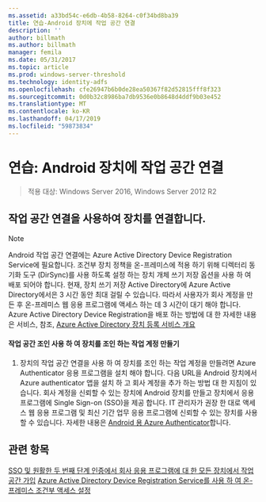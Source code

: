 ```yaml
---
ms.assetid: a33bd54c-e6db-4b58-8264-c0f34bd8ba39
title: 연습-Android 장치에 작업 공간 연결
description: ''
author: billmath
ms.author: billmath
manager: femila
ms.date: 05/31/2017
ms.topic: article
ms.prod: windows-server-threshold
ms.technology: identity-adfs
ms.openlocfilehash: cfe26947b6b0de28ea50367f82d52815fff8f323
ms.sourcegitcommit: 0d0b32c8986ba7db9536e0b8648d4ddf9b03e452
ms.translationtype: MT
ms.contentlocale: ko-KR
ms.lasthandoff: 04/17/2019
ms.locfileid: "59873834"
---
```

# <a name="walkthrough-workplace-join-to-an-android-device"></a>연습: Android 장치에 작업 공간 연결

>적용 대상: Windows Server 2016, Windows Server 2012 R2


## <a name="join-your-device-with-workplace-join"></a>작업 공간 연결을 사용하여 장치를 연결합니다.

> [!NOTE]
> Android 작업 공간 연결에는 Azure Active Directory Device Registration Service에 필요합니다. 조건부 장치 정책을 온-프레미스에 적용 하기 위해 디렉터리 동기화 도구 (DirSync)를 사용 하도록 설정 하는 장치 개체 쓰기 저장 옵션을 사용 하 여 배포 되어야 합니다. 현재, 장치 쓰기 저장 Active Directory에 Azure Active Directory에서은 3 시간 동안 최대 걸릴 수 있습니다. 따라서 사용자가 회사 계정을 만든 후 온-프레미스 웹 응용 프로그램에 액세스 하는 데 3 시간이 대기 해야 합니다. Azure Active Directory Device Registration을 배포 하는 방법에 대 한 자세한 내용은 서비스, 참조, [Azure Active Directory 장치 등록 서비스 개요](https://msdn.microsoft.com/library/azure/dn788908.aspx)

#### <a name="create-a-work-account-that-joins-your-device-with-workplace-join"></a>작업 공간 조인 사용 하 여 장치를 조인 하는 작업 계정 만들기

1.  장치의 작업 공간 연결을 사용 하 여 장치를 조인 하는 작업 계정을 만들려면 Azure Authenticator 응용 프로그램을 설치 해야 합니다. 다음 URL을 Android 장치에서 Azure authenticator 앱을 설치 하 고 회사 계정을 추가 하는 방법 대 한 지침이 있습니다. 회사 계정을 신뢰할 수 있는 장치에 Android 장치를 만들고 장치에서 응용 프로그램에 Single Sign-on (SSO)을 제공 합니다. IT 관리자가 권장 한 대로 액세스 웹 응용 프로그램 및 최신 기간 업무 응용 프로그램에 신뢰할 수 있는 장치를 사용할 수 있습니다. 자세한 내용은 [Android 용 Azure Authenticator](https://docs.microsoft.com/azure/multi-factor-authentication/end-user/microsoft-authenticator-app-how-to)합니다.

## <a name="see-also"></a>관련 항목
[SSO 및 원활한 두 번째 단계 인증에서 회사 응용 프로그램에 대 한 모든 장치에서 작업 공간 가입](Join-to-Workplace-from-Any-Device-for-SSO-and-Seamless-Second-Factor-Authentication-Across-Company-Applications.md)
[Azure Active Directory Device Registration Service를 사용 하 여 온-프레미스 조건부 액세스 설정](https://docs.microsoft.com/azure/active-directory/active-directory-device-registration-on-premises-setup)


